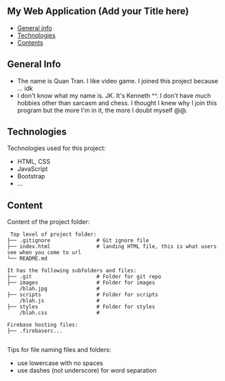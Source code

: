 ## My Web Application (Add your Title here)

* [General info](#general-info)
* [Technologies](#technologies)
* [Contents](#content)

## General Info
* The name is Quan Tran. I like video game. I joined this project because ... idk
* I don't know what my name is. JK. It's Kenneth ^^. I don't have much hobbies other than sarcasm and chess. I thought I knew why I join this program but the more I'm in it, the more I doubt myself @@.

	
## Technologies
Technologies used for this project:
* HTML, CSS
* JavaScript
* Bootstrap 
* ...
	
## Content
Content of the project folder:

```
 Top level of project folder: 
├── .gitignore               # Git ignore file
├── index.html               # landing HTML file, this is what users see when you come to url
└── README.md

It has the following subfolders and files:
├── .git                     # Folder for git repo
├── images                   # Folder for images
    /blah.jpg                # 
├── scripts                  # Folder for scripts
    /blah.js                 # 
├── styles                   # Folder for styles
    /blah.css                # 

Firebase hosting files: 
├── .firebaserc...


```

Tips for file naming files and folders:
* use lowercase with no spaces
* use dashes (not underscore) for word separation

